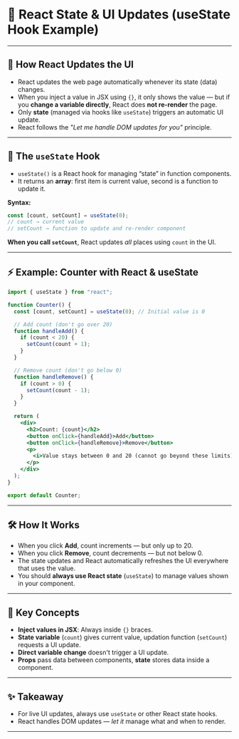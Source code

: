 # 🔄 React State & UI Updates (useState Hook Example)

---

## 📝 How React Updates the UI

- React updates the web page automatically whenever its state (data) changes.
- When you inject a value in JSX using `{}`, it only shows the value — but if you **change a variable directly**, React does **not re-render** the page.
- Only **state** (managed via hooks like `useState`) triggers an automatic UI update.
- React follows the _"Let me handle DOM updates for you"_ principle.

---

## 🎯 The `useState` Hook

- `useState()` is a React hook for managing “state” in function components.
- It returns an **array**: first item is current value, second is a function to update it.

**Syntax:**

```jsx
const [count, setCount] = useState(0);
// count → current value
// setCount → function to update and re-render component
```

**When you call `setCount`**, React updates _all_ places using `count` in the UI.

---

## ⚡ Example: Counter with React & useState

```jsx
import { useState } from "react";

function Counter() {
  const [count, setCount] = useState(0); // Initial value is 0

  // Add count (don't go over 20)
  function handleAdd() {
    if (count < 20) {
      setCount(count + 1);
    }
  }

  // Remove count (don't go below 0)
  function handleRemove() {
    if (count > 0) {
      setCount(count - 1);
    }
  }

  return (
    <div>
      <h2>Count: {count}</h2>
      <button onClick={handleAdd}>Add</button>
      <button onClick={handleRemove}>Remove</button>
      <p>
        <i>Value stays between 0 and 20 (cannot go beyond these limits)</i>
      </p>
    </div>
  );
}

export default Counter;
```

---

## 🛠️ How It Works

- When you click **Add**, count increments — but only up to 20.
- When you click **Remove**, count decrements — but not below 0.
- The state updates and React automatically refreshes the UI everywhere that uses the value.
- You should **always use React state** (`useState`) to manage values shown in your component.

---

## 🧩 Key Concepts

- **Inject values in JSX**: Always inside `{}` braces.
- **State variable** (`count`) gives current value, updation function (`setCount`) requests a UI update.
- **Direct variable change** doesn't trigger a UI update.
- **Props** pass data between components, **state** stores data inside a component.

---

## ✨ Takeaway

- For live UI updates, always use `useState` or other React state hooks.
- React handles DOM updates — _let it_ manage what and when to render.

---
